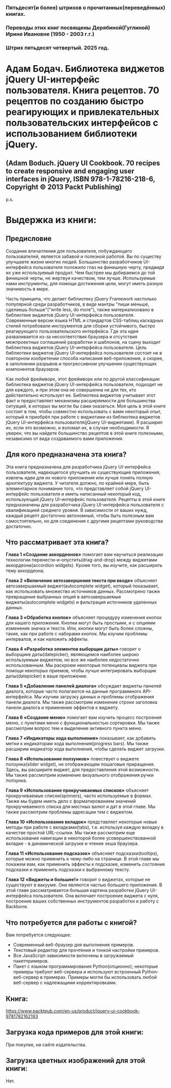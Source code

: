 ### Пятьдесят(и более) штрихов о прочитанных(переведённых) книгах. 
### Переводы этих книг посвящены Дерябиной(Гуглиной) Ирине Ивановне (1950 - 2003 г.г.) 

### Штрих пятьдесят четвертый. 2025 год.


# Адам Бодач. Библиотека виджетов jQuery UI-интерфейс пользователя. Книга рецептов. 70 рецептов по созданию быстро реагирующих и привлекательных пользовательских интерфейсов с использованием библиотеки jQuery.   

## (Adam Boduch. jQuery UI Cookbook. 70 recipes to create responsive and engaging user interfaces in jQuery, ISBN 978-1-78216-218-6, Copyright © 2013 Packt Publishing) 

 
p.s.

# Выдержка из книги:


## Предисловие

Создание впечатления для пользователя, побуждающего пользователей, является забавой и полезной работой. Вы по существу улучшаете жизни многих людей. Большинство разработчиков UI-интерфейса пользователя положило глаз на финишную черту, предвидя их уже используемый продукт. Чем быстрее мы добираемся до той финишной черты, не жертвуя качеством, тем лучше. Используемые нами инструменты, для помощи достижения цели, могут иметь разную значимость в мире.

Часть принципа, что делает библиотеку jQuery Framework настолько популярной среди разработчиков, в виде мантры "пиши меньше, сделаешь больше"("write less, do more"), также материализовано в библиотеке виджетов jQuery UI-интерфейса пользователя. Современные версии языка HTML и стандартов CSS-таблиц каскадных стилей потребовали инструментов для сборки устойчивого, быстро реагирующего пользовательского интерфейса. Где эта идея разваливается из-за несоответствия браузера и отсутствия межпроектных соглашений разработки и шаблонов,  на сцену выходит  библиотека виджетов jQuery UI-интерфейса пользователя. Цель библиотеки виджетов jQuery UI-интерфейса пользователя состоит не в повторном изобретении способа написания веб-приложения, а скорее, в заполнении разрывов и прогрессивном улучшении существующих компонентов браузеров.

Как любой фреймворк, этот фреймворк или по другой классификации  библиотека виджетов jQuery UI-интерфейса пользователя, подходит не для каждого, и при этом она не совершенна не для тех, кто действительно использует ее. Библиотека виджетов учитывает этот факт и предоставляет механизмы расширяемости для большинства ситуаций, в которых вы могли бы сами оказаться. Моя цель в этой книге состоит в том, чтобы совместно использовать с вами некоторый опыт, который я приобрёл при работе с виджетами из библиотека виджетов jQuery UI-интерфейса пользователя(jQuery UI-виджетами). Я расширил их, если это возможно, и взломал их, в случае необходимости. Я уверен, что вы найдете большинство рецептов в этой книге полезными, независимо от вида создаваемого вами приложения.
 


## Для кого предназначена эта книга?

Эта книга предназначена для разработчика jQuery UI-интерфейса пользователя, надеющегося улучшить их существующие приложения, извлечь идеи для их нового приложения или лучше понять полную архитектуру виджета. У читателя должно, по крайней мере, быть элементарное понимание того, что представляет собой jQuery UI-интерфейс пользователя и иметь написанный некоторый код, использующий jQuery UI-интерфейс пользователя. Рецепты в этой книге предназначены для разработчика jQuery UI-интерфейса пользователя с квалификацией среднего уровня. В зависимости от ваших нужд, каждый рецепт достаточно автономный, чтобы быть полезным вам самостоятельно, но для соединения с другими рецептами руководства достаточно.
  
 
## Что рассматривает эта книга?
 
 **Глава 1 «Создание аккордеонов»** помогает вам научиться реализации технологии перенести-и-опустить(drag-and-drop) между виджетами аккордеона(accordion widgets). Кроме того, вы изучите, как расширить тему аккордеона.

**Глава 2 «Включение автозавершения текста при вводе»** объясняет автозавершаемый виджет(autocomplete widget), который показывает, как использовать множество источников данных. Рассмотрено также превращение выбранных опций в автозавершаемые виджеты(autocomplete widgets) и фильтрация источников удаленных данных.

**Глава 3 «Обработка кнопок»** объясняет процедуру изменения кнопок для нашего приложения. Кнопки могут быть простыми, и с опциями изменения значка и текста. Или, кнопки могут быть более сложны, такие, как при работе с наборами кнопок. Мы изучим проблемы интервалов, и как наложить эффекты.

**Глава 4 «Разработка элементов выборщик даты»** говорит о выборщике даты(datepicker), являющемся наиболее широко используемым виджетом, но все же наиболее недостаточно использованным. Мы раскроем некоторые потенциалы виджета при помощи некоторых приемов, чтобы лучше интегрировать выборщик даты(datepicker) в ваше приложение.

**Глава 5 «Добавление панелей диалога»** обсуждает виджеты панелей диалога, которые часто полагаются на данные программного API-интерфейса. Мы изучим загрузку данных и проблемы отображения панели диалога. Мы также рассмотрим изменение строки заголовка панели диалога и применение эффектов к виджету.

**Глава 6 «Создание меню»** помогает вам изучить процесс построения меню, с  пунктами меню с функциональностью сортировки. Мы также рассмотрим вопрос тем и выделение активного пункта меню.

**Глава 7 «Индикаторы хода выполнения»** показывает, как добавить метки к индикаторам хода выполнения(progress bars). Мы также расширим индикатор хода выполнения, чтобы сделать виджет загрузки.

**Глава 8 «Использование ползунков»** повествует о виджете ползунка(slider widget), не отображающем пошаговые приращения. Здесь, вы расширите виджет, для предоставления этой возможности. Мы также рассмотрим изменение визуального отображения ручки ползунка.

**Глава 9 «Использование прокручиваемых списков»** объясняет прокручиваемые списки(spinners), часто используемые в формах. Также мы будем иметь дело с форматированием значений прокручиваемого списка для местных валют и дат в этой главе. Мы также рассмотрим проблемы адресации тем с виджетом.

**Глава 10 «Использование вкладок»** представляет некоторые новые методы при работе с вкладками(tabs), т.е. используя каждую вкладку в качестве простой URL-ссылки. Мы также рассмотрим еще использование навигации в некоторой более усовершенствованной вкладке - в динамической загрузке и чтение хеша браузера.

**Глава 11 «Использование подсказок»** объясняет подсказки(tooltips), которые можно применить к чему-либо на странице. В этой главе мы покажем вам, как применить эффекты к подсказке, изменить состояние подсказки и применить подсказки к выбранному тексту.

**Глава 12 «Виджеты и большее!»** говорит о виджетах, которые не существуют в вакууме. Они являются частью большего приложения. В этой главе рассматривается большая картина разработки jQuery UI-интерфейса пользователя. Она включает построение виджета с нуля, построение ваших собственных инструментов разработки и работу с Backbone.  

 
## Что потребуется для работы с книгой?

Вам потребуется следующее:
 - Современный веб-браузер для выполнения примеров.
 - Текстовый редактор для прочтения и тонкой настройки примеров.
 - Все JavaScript-зависимости включены в загружаемый пакетпримеров.
 - Пакет с языком программирования Python(опционно); некоторые примеры требуют веб-сервера и используют встроенный Python-веб-сервер в примерах. Примеры могли бы использовать любой веб-сервер с надлежащими корректировками.

## Книга:
https://www.packtpub.com/en-us/product/jquery-ui-cookbook-9781782162193


## Загрузка кода примеров для этой книги:
При покупке, на сайте издательства.


## Загрузка цветных изображений для этой книги:
Нет.



